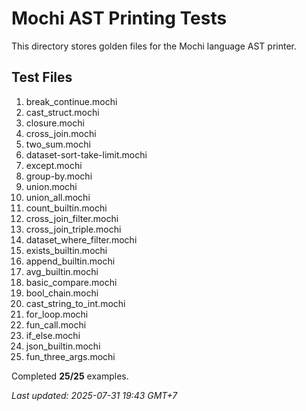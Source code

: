 # Mochi AST Printing Tests

This directory stores golden files for the Mochi language AST printer.

## Test Files

1. break_continue.mochi
2. cast_struct.mochi
3. closure.mochi
4. cross_join.mochi
5. two_sum.mochi
6. dataset-sort-take-limit.mochi
7. except.mochi
8. group-by.mochi
9. union.mochi
10. union_all.mochi
11. count_builtin.mochi
12. cross_join_filter.mochi
13. cross_join_triple.mochi
14. dataset_where_filter.mochi
15. exists_builtin.mochi
16. append_builtin.mochi
17. avg_builtin.mochi
18. basic_compare.mochi
19. bool_chain.mochi
20. cast_string_to_int.mochi
21. for_loop.mochi
22. fun_call.mochi
23. if_else.mochi
24. json_builtin.mochi
25. fun_three_args.mochi

Completed **25/25** examples.

_Last updated: 2025-07-31 19:43 GMT+7_

